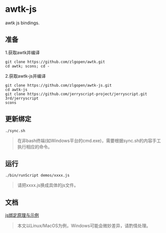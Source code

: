# awtk-js

awtk js bindings.

## 准备

1.获取awtk并编译

```
git clone https://github.com/zlgopen/awtk.git
cd awtk; scons; cd -
```

2.获取awtk-js并编译

```
git clone https://github.com/zlgopen/awtk-js.git
cd awtk-js
git clone https://github.com/jerryscript-project/jerryscript.git 3rd/jerryscript
scons
```

## 更新绑定

```
./sync.sh
```

> 在非bash终端(如Windows平台的cmd.exe)，需要根据sync.sh的内容手工执行相应的命令。

## 运行

```
./bin/runScript demos/xxxx.js
```

> 请把xxxx.js换成具体的js文件。

## 文档

[js绑定原理与示例](docs/binding_js.md)

> 本文以Linux/MacOS为例，Windows可能会微妙差异，请酌情处理。
